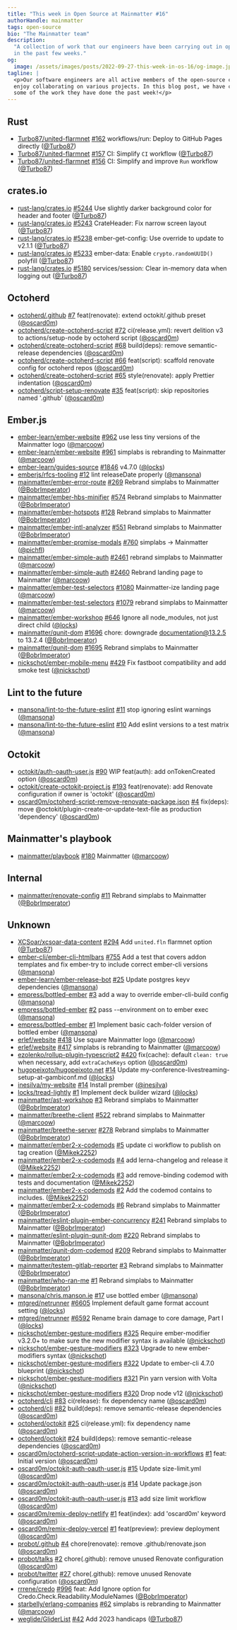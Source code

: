 ```yaml
---
title: "This week in Open Source at Mainmatter #16"
authorHandle: mainmatter
tags: open-source
bio: "The Mainmatter team"
description:
  "A collection of work that our engineers have been carrying out in open-source
  in the past few weeks."
og:
  image: /assets/images/posts/2022-09-27-this-week-in-os-16/og-image.jpg
tagline: |
  <p>Our software engineers are all active members of the open-source community and
  enjoy collaborating on various projects. In this blog post, we have collected
  some of the work they have done the past week!</p>
---
```


## Rust

- [Turbo87/united-flarmnet] [#162](https://github.com/Turbo87/united-flarmnet/pull/162) workflows/run: Deploy to GitHub Pages directly ([@Turbo87])
- [Turbo87/united-flarmnet] [#157](https://github.com/Turbo87/united-flarmnet/pull/157) CI: Simplify `CI` workflow ([@Turbo87])
- [Turbo87/united-flarmnet] [#156](https://github.com/Turbo87/united-flarmnet/pull/156) CI: Simplify and improve `Run` workflow ([@Turbo87])

## crates.io

- [rust-lang/crates.io] [#5244](https://github.com/rust-lang/crates.io/pull/5244) Use slightly darker background color for header and footer ([@Turbo87])
- [rust-lang/crates.io] [#5243](https://github.com/rust-lang/crates.io/pull/5243) CrateHeader: Fix narrow screen layout ([@Turbo87])
- [rust-lang/crates.io] [#5238](https://github.com/rust-lang/crates.io/pull/5238) ember-get-config: Use override to update to v2.1.1 ([@Turbo87])
- [rust-lang/crates.io] [#5233](https://github.com/rust-lang/crates.io/pull/5233) ember-data: Enable `crypto.randomUUID()` polyfill ([@Turbo87])
- [rust-lang/crates.io] [#5180](https://github.com/rust-lang/crates.io/pull/5180) services/session: Clear in-memory data when logging out ([@Turbo87])

## Octoherd

- [octoherd/.github] [#7](https://github.com/octoherd/.github/pull/7) feat(renovate): extend octokit/.github preset ([@oscard0m])
- [octoherd/create-octoherd-script] [#72](https://github.com/octoherd/create-octoherd-script/pull/72) ci(release.yml): revert delition v3 to actions/setup-node by octoherd script ([@oscard0m])
- [octoherd/create-octoherd-script] [#68](https://github.com/octoherd/create-octoherd-script/pull/68) build(deps): remove semantic-release dependencies ([@oscard0m])
- [octoherd/create-octoherd-script] [#66](https://github.com/octoherd/create-octoherd-script/pull/66) feat(script): scaffold renovate config for octoherd repos ([@oscard0m])
- [octoherd/create-octoherd-script] [#65](https://github.com/octoherd/create-octoherd-script/pull/65) style(renovate): apply Prettier indentation ([@oscard0m])
- [octoherd/script-setup-renovate] [#35](https://github.com/octoherd/script-setup-renovate/pull/35) feat(script): skip repositories named '.github' ([@oscard0m])

## Ember.js

- [ember-learn/ember-website] [#962](https://github.com/ember-learn/ember-website/pull/962) use less tiny versions of the Mainmatter logo ([@marcoow])
- [ember-learn/ember-website] [#961](https://github.com/ember-learn/ember-website/pull/961) simplabs is rebranding to Mainmatter ([@marcoow])
- [ember-learn/guides-source] [#1846](https://github.com/ember-learn/guides-source/pull/1846) v4.7.0 ([@locks])
- [emberjs/rfcs-tooling] [#12](https://github.com/emberjs/rfcs-tooling/pull/12) lint releaseDate properly ([@mansona])
- [mainmatter/ember-error-route] [#269](https://github.com/mainmatter/ember-error-route/pull/269) Rebrand simplabs to Mainmatter ([@BobrImperator])
- [mainmatter/ember-hbs-minifier] [#574](https://github.com/mainmatter/ember-hbs-minifier/pull/574) Rebrand simplabs to Mainmatter ([@BobrImperator])
- [mainmatter/ember-hotspots] [#128](https://github.com/mainmatter/ember-hotspots/pull/128) Rebrand simplabs to Mainmatter ([@BobrImperator])
- [mainmatter/ember-intl-analyzer] [#551](https://github.com/mainmatter/ember-intl-analyzer/pull/551) Rebrand simplabs to Mainmatter ([@BobrImperator])
- [mainmatter/ember-promise-modals] [#760](https://github.com/mainmatter/ember-promise-modals/pull/760) simplabs → Mainmatter ([@pichfl])
- [mainmatter/ember-simple-auth] [#2461](https://github.com/mainmatter/ember-simple-auth/pull/2461) rebrand simplabs to Mainmatter ([@marcoow])
- [mainmatter/ember-simple-auth] [#2460](https://github.com/mainmatter/ember-simple-auth/pull/2460) Rebrand landing page to Mainmatter ([@marcoow])
- [mainmatter/ember-test-selectors] [#1080](https://github.com/mainmatter/ember-test-selectors/pull/1080) Mainmatter-ize landing page ([@marcoow])
- [mainmatter/ember-test-selectors] [#1079](https://github.com/mainmatter/ember-test-selectors/pull/1079) rebrand simplabs to Mainmatter ([@marcoow])
- [mainmatter/ember-workshop] [#646](https://github.com/mainmatter/ember-workshop/pull/646) Ignore all node_modules, not just direct child ([@locks])
- [mainmatter/qunit-dom] [#1696](https://github.com/mainmatter/qunit-dom/pull/1696) chore: downgrade documentation@13.2.5 to 13.2.4 ([@BobrImperator])
- [mainmatter/qunit-dom] [#1695](https://github.com/mainmatter/qunit-dom/pull/1695) Rebrand simplabs to Mainmatter ([@BobrImperator])
- [nickschot/ember-mobile-menu] [#429](https://github.com/nickschot/ember-mobile-menu/pull/429) Fix fastboot compatibility and add smoke test ([@nickschot])

## Lint to the future

- [mansona/lint-to-the-future-eslint] [#11](https://github.com/mansona/lint-to-the-future-eslint/pull/11) stop ignoring eslint warnings ([@mansona])
- [mansona/lint-to-the-future-eslint] [#10](https://github.com/mansona/lint-to-the-future-eslint/pull/10) Add eslint versions to a test matrix ([@mansona])

## Octokit

- [octokit/auth-oauth-user.js] [#90](https://github.com/octokit/auth-oauth-user.js/pull/90) WIP feat(auth): add onTokenCreated option ([@oscard0m])
- [octokit/create-octokit-project.js] [#193](https://github.com/octokit/create-octokit-project.js/pull/193) feat(renovate): add Renovate configuration if owner is 'octokit' ([@oscard0m])
- [oscard0m/octoherd-script-remove-renovate-package.json] [#4](https://github.com/oscard0m/octoherd-script-remove-renovate-package.json/pull/4) fix(deps): move @octokit/plugin-create-or-update-text-file as production 'dependency' ([@oscard0m])

## Mainmatter's playbook

- [mainmatter/playbook] [#180](https://github.com/mainmatter/playbook/pull/180) Mainmatter ([@marcoow])

## Internal

- [mainmatter/renovate-config] [#11](https://github.com/mainmatter/renovate-config/pull/11) Rebrand simplabs to Mainmatter ([@BobrImperator])

## Unknown

- [XCSoar/xcsoar-data-content] [#294](https://github.com/XCSoar/xcsoar-data-content/pull/294) Add `united.fln` flarmnet option ([@Turbo87])
- [ember-cli/ember-cli-htmlbars] [#755](https://github.com/ember-cli/ember-cli-htmlbars/pull/755) Add a test that covers addon templates and fix ember-try to include correct ember-cli versions ([@mansona])
- [ember-learn/ember-release-bot] [#25](https://github.com/ember-learn/ember-release-bot/pull/25) Update postgres keyv dependencies ([@mansona])
- [empress/bottled-ember] [#3](https://github.com/empress/bottled-ember/pull/3) add a way to override ember-cli-build config ([@mansona])
- [empress/bottled-ember] [#2](https://github.com/empress/bottled-ember/pull/2) pass --environment on to ember exec ([@mansona])
- [empress/bottled-ember] [#1](https://github.com/empress/bottled-ember/pull/1) Implement basic cach-folder version of bottled ember ([@mansona])
- [erlef/website] [#418](https://github.com/erlef/website/pull/418) Use square Mainmatter logo ([@marcoow])
- [erlef/website] [#417](https://github.com/erlef/website/pull/417) simplabs is rebranding to Mainmatter ([@marcoow])
- [ezolenko/rollup-plugin-typescript2] [#420](https://github.com/ezolenko/rollup-plugin-typescript2/pull/420) fix(cache): default `clean: true` when necessary, add `extraCacheKeys` option ([@oscard0m])
- [hugopeixoto/hugopeixoto.net] [#14](https://github.com/hugopeixoto/hugopeixoto.net/pull/14) Update my-conference-livestreaming-setup-at-gambiconf.md ([@locks])
- [inesilva/my-website] [#14](https://github.com/inesilva/my-website/pull/14) Install prember ([@inesilva])
- [locks/tread-lightly] [#1](https://github.com/locks/tread-lightly/pull/1) Implement deck builder wizard ([@locks])
- [mainmatter/ast-workshop] [#3](https://github.com/mainmatter/ast-workshop/pull/3) Rebrand simplabs to Mainmatter ([@BobrImperator])
- [mainmatter/breethe-client] [#522](https://github.com/mainmatter/breethe-client/pull/522) rebrand simplabs to Mainmatter ([@marcoow])
- [mainmatter/breethe-server] [#278](https://github.com/mainmatter/breethe-server/pull/278) Rebrand simplabs to Mainmatter ([@BobrImperator])
- [mainmatter/ember2-x-codemods] [#5](https://github.com/mainmatter/ember2-x-codemods/pull/5) update ci workflow to publish on tag creation ([@Mikek2252])
- [mainmatter/ember2-x-codemods] [#4](https://github.com/mainmatter/ember2-x-codemods/pull/4) add lerna-changelog and release it ([@Mikek2252])
- [mainmatter/ember2-x-codemods] [#3](https://github.com/mainmatter/ember2-x-codemods/pull/3) add remove-binding codemod with tests and documentation ([@Mikek2252])
- [mainmatter/ember2-x-codemods] [#2](https://github.com/mainmatter/ember2-x-codemods/pull/2) Add the codemod contains to includes. ([@Mikek2252])
- [mainmatter/ember2-x-codemods] [#6](https://github.com/mainmatter/ember2-x-codemods/pull/6) Rebrand simplabs to Mainmatter ([@BobrImperator])
- [mainmatter/eslint-plugin-ember-concurrency] [#241](https://github.com/mainmatter/eslint-plugin-ember-concurrency/pull/241) Rebrand simplabs to Mainmatter ([@BobrImperator])
- [mainmatter/eslint-plugin-qunit-dom] [#220](https://github.com/mainmatter/eslint-plugin-qunit-dom/pull/220) Rebrand simplabs to Mainmatter ([@BobrImperator])
- [mainmatter/qunit-dom-codemod] [#209](https://github.com/mainmatter/qunit-dom-codemod/pull/209) Rebrand simplabs to Mainmatter ([@BobrImperator])
- [mainmatter/testem-gitlab-reporter] [#3](https://github.com/mainmatter/testem-gitlab-reporter/pull/3) Rebrand simplabs to Mainmatter ([@BobrImperator])
- [mainmatter/who-ran-me] [#1](https://github.com/mainmatter/who-ran-me/pull/1) Rebrand simplabs to Mainmatter ([@BobrImperator])
- [mansona/chris.manson.ie] [#17](https://github.com/mansona/chris.manson.ie/pull/17) use bottled ember ([@mansona])
- [mtgred/netrunner] [#6605](https://github.com/mtgred/netrunner/pull/6605) Implement default game format account setting ([@locks])
- [mtgred/netrunner] [#6592](https://github.com/mtgred/netrunner/pull/6592) Rename brain damage to core damage, Part I ([@locks])
- [nickschot/ember-gesture-modifiers] [#325](https://github.com/nickschot/ember-gesture-modifiers/pull/325) Require ember-modifier v3.2.0+ to make sure the new modifier syntax is available ([@nickschot])
- [nickschot/ember-gesture-modifiers] [#323](https://github.com/nickschot/ember-gesture-modifiers/pull/323) Upgrade to new ember-modifiers syntax ([@nickschot])
- [nickschot/ember-gesture-modifiers] [#322](https://github.com/nickschot/ember-gesture-modifiers/pull/322) Update to ember-cli 4.7.0 blueprint ([@nickschot])
- [nickschot/ember-gesture-modifiers] [#321](https://github.com/nickschot/ember-gesture-modifiers/pull/321) Pin yarn version with Volta ([@nickschot])
- [nickschot/ember-gesture-modifiers] [#320](https://github.com/nickschot/ember-gesture-modifiers/pull/320) Drop node v12 ([@nickschot])
- [octoherd/cli] [#83](https://github.com/octoherd/cli/pull/83) ci(release): fix dependency name ([@oscard0m])
- [octoherd/cli] [#82](https://github.com/octoherd/cli/pull/82) build(deps): remove semantic-release dependencies ([@oscard0m])
- [octoherd/octokit] [#25](https://github.com/octoherd/octokit/pull/25) ci(release.yml): fix dependency name ([@oscard0m])
- [octoherd/octokit] [#24](https://github.com/octoherd/octokit/pull/24) build(deps): remove semantic-release dependencies ([@oscard0m])
- [oscard0m/octoherd-script-update-action-version-in-workflows] [#1](https://github.com/oscard0m/octoherd-script-update-action-version-in-workflows/pull/1) feat: Initial version ([@oscard0m])
- [oscard0m/octokit-auth-oauth-user.js] [#15](https://github.com/oscard0m/octokit-auth-oauth-user.js/pull/15) Update size-limit.yml ([@oscard0m])
- [oscard0m/octokit-auth-oauth-user.js] [#14](https://github.com/oscard0m/octokit-auth-oauth-user.js/pull/14) Update package.json ([@oscard0m])
- [oscard0m/octokit-auth-oauth-user.js] [#13](https://github.com/oscard0m/octokit-auth-oauth-user.js/pull/13) add size limit workflow ([@oscard0m])
- [oscard0m/remix-deploy-netlify] [#1](https://github.com/oscard0m/remix-deploy-netlify/pull/1) feat(index): add 'oscard0m' keyword ([@oscard0m])
- [oscard0m/remix-deploy-vercel] [#1](https://github.com/oscard0m/remix-deploy-vercel/pull/1) feat(preview): preview deployment ([@oscard0m])
- [probot/.github] [#4](https://github.com/probot/.github/pull/4) chore(renovate): remove .github/renovate.json ([@oscard0m])
- [probot/talks] [#2](https://github.com/probot/talks/pull/2) chore(.github): remove unused Renovate configuration ([@oscard0m])
- [probot/twitter] [#27](https://github.com/probot/twitter/pull/27) chore(.github): remove unused Renovate configuration ([@oscard0m])
- [rrrene/credo] [#996](https://github.com/rrrene/credo/pull/996) feat: Add Ignore option for Credo.Check.Readability.ModuleNames ([@BobrImperator])
- [starbelly/erlang-companies] [#62](https://github.com/starbelly/erlang-companies/pull/62) simplabs is rebranding to Mainmatter ([@marcoow])
- [weglide/GliderList] [#42](https://github.com/weglide/GliderList/pull/42) Add 2023 handicaps ([@Turbo87])

[@BobrImperator]: https://github.com/BobrImperator
[@Mikek2252]: https://github.com/Mikek2252
[@Turbo87]: https://github.com/Turbo87
[@inesilva]: https://github.com/inesilva
[@locks]: https://github.com/locks
[@mansona]: https://github.com/mansona
[@marcoow]: https://github.com/marcoow
[@nickschot]: https://github.com/nickschot
[@oscard0m]: https://github.com/oscard0m
[@pichfl]: https://github.com/pichfl
[Turbo87/united-flarmnet]: https://github.com/Turbo87/united-flarmnet
[XCSoar/xcsoar-data-content]: https://github.com/XCSoar/xcsoar-data-content
[ember-cli/ember-cli-htmlbars]: https://github.com/ember-cli/ember-cli-htmlbars
[ember-learn/ember-release-bot]: https://github.com/ember-learn/ember-release-bot
[ember-learn/ember-website]: https://github.com/ember-learn/ember-website
[ember-learn/guides-source]: https://github.com/ember-learn/guides-source
[emberjs/rfcs-tooling]: https://github.com/emberjs/rfcs-tooling
[empress/bottled-ember]: https://github.com/empress/bottled-ember
[erlef/website]: https://github.com/erlef/website
[ezolenko/rollup-plugin-typescript2]: https://github.com/ezolenko/rollup-plugin-typescript2
[hugopeixoto/hugopeixoto.net]: https://github.com/hugopeixoto/hugopeixoto.net
[inesilva/my-website]: https://github.com/inesilva/my-website
[locks/tread-lightly]: https://github.com/locks/tread-lightly
[mainmatter/ast-workshop]: https://github.com/mainmatter/ast-workshop
[mainmatter/breethe-client]: https://github.com/mainmatter/breethe-client
[mainmatter/breethe-server]: https://github.com/mainmatter/breethe-server
[mainmatter/ember-error-route]: https://github.com/mainmatter/ember-error-route
[mainmatter/ember-hbs-minifier]: https://github.com/mainmatter/ember-hbs-minifier
[mainmatter/ember-hotspots]: https://github.com/mainmatter/ember-hotspots
[mainmatter/ember-intl-analyzer]: https://github.com/mainmatter/ember-intl-analyzer
[mainmatter/ember-promise-modals]: https://github.com/mainmatter/ember-promise-modals
[mainmatter/ember-simple-auth]: https://github.com/mainmatter/ember-simple-auth
[mainmatter/ember-test-selectors]: https://github.com/mainmatter/ember-test-selectors
[mainmatter/ember-workshop]: https://github.com/mainmatter/ember-workshop
[mainmatter/ember2-x-codemods]: https://github.com/mainmatter/ember2-x-codemods
[mainmatter/eslint-plugin-ember-concurrency]: https://github.com/mainmatter/eslint-plugin-ember-concurrency
[mainmatter/eslint-plugin-qunit-dom]: https://github.com/mainmatter/eslint-plugin-qunit-dom
[mainmatter/playbook]: https://github.com/mainmatter/playbook
[mainmatter/qunit-dom-codemod]: https://github.com/mainmatter/qunit-dom-codemod
[mainmatter/qunit-dom]: https://github.com/mainmatter/qunit-dom
[mainmatter/renovate-config]: https://github.com/mainmatter/renovate-config
[mainmatter/testem-gitlab-reporter]: https://github.com/mainmatter/testem-gitlab-reporter
[mainmatter/who-ran-me]: https://github.com/mainmatter/who-ran-me
[mansona/chris.manson.ie]: https://github.com/mansona/chris.manson.ie
[mansona/lint-to-the-future-eslint]: https://github.com/mansona/lint-to-the-future-eslint
[mtgred/netrunner]: https://github.com/mtgred/netrunner
[nickschot/ember-gesture-modifiers]: https://github.com/nickschot/ember-gesture-modifiers
[nickschot/ember-mobile-menu]: https://github.com/nickschot/ember-mobile-menu
[octoherd/.github]: https://github.com/octoherd/.github
[octoherd/cli]: https://github.com/octoherd/cli
[octoherd/create-octoherd-script]: https://github.com/octoherd/create-octoherd-script
[octoherd/octokit]: https://github.com/octoherd/octokit
[octoherd/script-setup-renovate]: https://github.com/octoherd/script-setup-renovate
[octokit/auth-oauth-user.js]: https://github.com/octokit/auth-oauth-user.js
[octokit/create-octokit-project.js]: https://github.com/octokit/create-octokit-project.js
[oscard0m/octoherd-script-remove-renovate-package.json]: https://github.com/oscard0m/octoherd-script-remove-renovate-package.json
[oscard0m/octoherd-script-update-action-version-in-workflows]: https://github.com/oscard0m/octoherd-script-update-action-version-in-workflows
[oscard0m/octokit-auth-oauth-user.js]: https://github.com/oscard0m/octokit-auth-oauth-user.js
[oscard0m/remix-deploy-netlify]: https://github.com/oscard0m/remix-deploy-netlify
[oscard0m/remix-deploy-vercel]: https://github.com/oscard0m/remix-deploy-vercel
[probot/.github]: https://github.com/probot/.github
[probot/talks]: https://github.com/probot/talks
[probot/twitter]: https://github.com/probot/twitter
[rrrene/credo]: https://github.com/rrrene/credo
[rust-lang/crates.io]: https://github.com/rust-lang/crates.io
[starbelly/erlang-companies]: https://github.com/starbelly/erlang-companies
[weglide/GliderList]: https://github.com/weglide/GliderList
